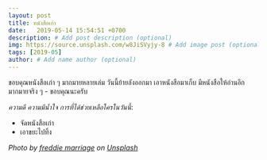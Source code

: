 ```yaml
---
layout: post
title: หนังสือเก่า
date:   2019-05-14 15:54:51 +0700
description: # Add post description (optional)
img: https://source.unsplash.com/w8JiSVyjy-8 # Add image post (optional)
tags: [2019-05]
author: # Add name author (optional)
---
```

ขอบคุณหนังสือเก่า ๆ มากมายหลายเล่ม วันนี้ย้ายลังออกมา เอาหนังสือมาเก็บ มีหนังสือให้อ่านอีกมากมายจริง ๆ - ขอบคุณนะครับ <i class="fa fa-child" style="color:plum"></i>

*ความดี ความมีน้ำใจ การที่ได้ช่วยเหลือใครในวันนี้*:
- จัดหนังสือเก่า
- เอาขยะไปทิ้ง

*Photo by [freddie marriage](https://unsplash.com/@fredmarriage) on [Unsplash](https://unsplash.com)*
